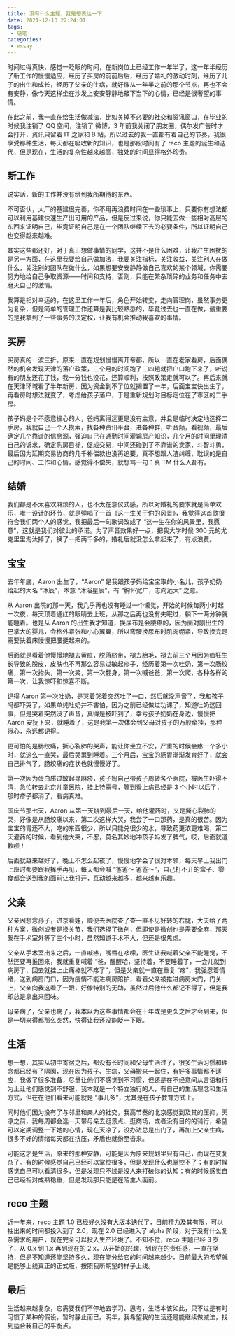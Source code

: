 ```yaml
---
title: 没有什么主题，就是想表达一下
date: 2021-12-13 22:24:01
tags:
 - 随笔
categories:
 - essay
---
```


时间过得真快，感觉一眨眼的时间，在新岗位上已经工作一年半了，这一年半经历了新工作的慢慢适应，经历了买房的前前后后，经历了婚礼的激动时刻，经历了儿子的出生和成长，经历了父亲的生病，就好像从一年半之前的那个节点，再也不会有安静，像今天这样坐在沙发上安安静静地敲下当下的心情，已经是很奢望的事情。

<!-- more -->

在此之前，我一直在给生活做减法，比如关掉不必要的社交和资讯窗口，在毕业的时候我注销了 QQ 空间，注销了 微博，3 年前我关闭了朋友圈，偶尔发广告时才会打开，资讯只留着 IT 之家和 B 站，所以过去的我一直都有着自己的节奏，我很享受那种生活，每天都在吸收新的知识，也是那段时间有了 reco 主题的诞生和迭代，但是现在，生活的复杂性越来越高，独处的时间显得格外珍贵。

## 新工作

说实话，新的工作并没有给到我所期待的东西。

不可否认，大厂的基建很完善，你不用再浪费时间在一些琐事上，只要你有想法都可以利用基建快速生产出可用的产品，但是反过来说，你只能去做一些相对高层的东西来证明自己，毕竟证明自己是在一个团队继续下去的必要条件，所以证明自己也变得越来越难。

其实这些都还好，对于真正想做事情的同学，这并不是什么困难，让我产生困扰的是另一方面，在这里我要给自己做加法，我要关注指标，关注收益，关注别人在做什么，关注别的团队在做什么，如果想要安安静静做自己喜欢的某个领域，你需要努力地给自己争取资源——时间和支持，否则，只能在繁杂琐碎的业务和任务中去磨灭自己的激情。

我算是相对幸运的，在这里工作一年后，角色开始转变，走向管理岗，虽然事务更为复杂，但是简单的管理工作还算是我比较熟悉的，毕竟过去也一直在做，最重要的是我拿到了一些事务的决定权，让我有机会推动我喜欢的事情。

## 买房

买房真的一波三折。原来一直在规划慢慢离开帝都，所以一直在老家看房，后面偶然的机会发现天津的落户政策，三个月的时间跑了三四趟就把户口跑下来了，听说有的朋友还花了钱，我一分钱也没花，还算顺利，按照政策走就可以了。再后来就在天津环城看了半年新房，因为资金到不了位就搁置了一年，后面宝宝快出生了，再看房时想法就变了，考虑给孩子落户，于是重新规划时目标定位在了市区的二手房。

孩子妈是个不愿意操心的人，爸妈离得远更是没有主意，并且是临时决定地选择二手房，我就自己一个人摸索，找各种资讯平台，进各种群，听音频，看视频，最后确定几个靠谱的信息源，强迫自己在通勤时间灌输房产知识，几个月的时间里理清自己的诉求，确定购房目标，促成交易，中间还碰到了不靠谱的卖家，斗智斗勇，最后因为延期交易协商的几千补偿款也没再追要，真不想跟人渣纠缠，耽误的是自己的时间、工作和心情，感觉得不偿失，就想骂一句：真 TM 什么人都有。

## 结婚

我们都是不太喜欢麻烦的人，也不太在意仪式感，所以对婚礼的要求就是简单欢乐，唯一设计的环节，就是弹唱了一首《这一生关于你的风景》，我觉得这首歌很符合我们两个人的感觉，我把最后一句歌词改成了 “这一生在你的风景里，我愿意”，这就是我们对彼此的承诺。为了声音效果好一点，把我大学时候 300 元的尤克里里淘汰掉了，换了一把两千多的，婚礼后就没怎么拿起来了，有点浪费。

## 宝宝

去年年底，Aaron 出生了，“Aaron” 是我跟孩子妈给宝宝取的小名儿，孩子奶奶给起的大名 “沐辰”，本意 “沐浴星辰”，有 “胸怀宽广，志向远大” 之意。

从 Aaron 出院的那一天，我几乎再也没有睡过一个懒觉，开始的时候每两小时起一次夜，每天顶着通红的眼睛去上班，从那之后再也没有失眠过，躺下一两分钟就能睡着。也是从 Aaron 的出生我才知道，换尿布是会腰疼的，因为面对刚出生的巴掌大的婴儿，会格外紧张和小心翼翼，所以弯腰换尿布时肌肉绷紧，导致换完是需要扶着床慢慢把腰挺起来的。

后面就是看着他慢慢地褪去黄疸，脱落脐带，褪去胎毛，褪去前三个月因为疯狂生长导致的脱皮，皮肤也不再那么容易过敏起疹子，经历着第一次吐奶，第一次肠绞痛，第一次抬头，第一次笑，第一次翻身，第一次喊爸爸，第一次爬，各种各样的第一次，让我惊吓和惊喜不断。

记得 Aaron 第一次吐奶，是哭着哭着突然吐了一口，然后就没声音了，我和孩子吗都吓哭了，如果单纯吐奶并不害怕，因为之前已经做过功课了，知道吐奶这回事，但是哭着突然没了声音，真得是被吓到了，幸亏孩子奶奶在身边，慢慢把 Aaron 安抚下来，就睡着了，这是我第一次体会到父母对孩子的万般牵挂，那种揪心，永远都记得。

更可怕的是肠绞痛，撕心裂肺的哭声，能让你坐立不安，严重的时候会疼一个多小时，就这么一直哭，最后哭累到睡着。三个月后，宝宝的肠胃渐渐发育好了，就会自己排气了，肠绞痛的症状也就慢慢好了。

第一次因为蛋白质过敏起寻麻疹，孩子妈自己带孩子周转各个医院，被医生吓得不清，急忙转去北京儿童医院，挂上特需号，等到看上病已经是 3 个小时以后了，那时疹子都消了，看病真难。

国庆节那七天，Aaron 从第一天烧到最后一天，给他灌药时，又是撕心裂肺的哭，好像是从肠绞痛以来，第二次这样大哭，我尝了一口那药，是真的很苦。因为宝宝的胃还不大，吃的东西很少，所以只能兑很少的水，导致药更浓更难喝，第二天灌药的时候，看到他大哭，不忍，莫名其妙地冲孩子妈发了脾气，哎，后面就道歉呗！

后面就越来越好了，晚上不怎么起夜了，慢慢地学会了很对本领，每天早上我出门上班时都要跟我挥手再见，每天都会喊 “爸爸～ 爸爸～”，自己打不开的盒子、零食都会送到我的面前让我打开，互动越来越多，越来越有乐趣。

## 父亲

父亲因想念孙子，进京看娃，顺便去医院查了查一直不见好转的右腿，大夫给了两种方案，微创或者是换关节，我们选择了微创，但即使是微创也是需要全麻，那天我在手术室外等了三个小时，虽然知道手术不大，但还是很焦虑。

父亲从手术室出来之后，一直喊疼，嘴唇在哆嗦，医生让我喊着父亲不能睡觉，不然还要再推回来，我就重复喊着 “爸，醒醒哈，坚持着，不要睡着了，一会儿就到病房了，回去就挂上止痛棒就不疼了”，但是父亲就一直在重复 “疼”，我强忍着情绪，送到病房门口，因为疫情不能进病房陪护，看着父亲被推进病房大门，门关上，父亲向我这看了一眼，好像特别的无助，虽然过后他什么都记不得了，但是我却总是拿出来回味。

母亲病了，父亲也病了，我本以为这些事情都会在十年或是更久之后才会到来，但是一切来得都那么突然，快得让我还没能眨一下眼。

## 生活

想一想，其实从初中寄宿之后，都没有长时间和父母生活过了，很多生活习惯和理念都已经有了隔阂，现在因为孩子、生病，父母搬来一起住，有好多事情都不适应，我做了很多准备，尽量让他们不感觉到不习惯，但还是在不经意间从言语和行为上让他们感觉到不舒服，我本就是一个特立独行的人，有自己的生活理念和生活方式，但在在他们看来可能就是 “事儿多”，尤其是在孩子教育方式上。

同时他们因为没有了与邻里和亲人的社交，我高节奏的北京感觉到及其的压抑，天凉之前，我每周都会选一天带母亲去逛景点、逛商场，或者没有目的的骑行，希望可以定期调整一下她的心情，现在天凉了，没办法总是出门了，再加上父亲生病，很多不好的情绪每天都在挤压，矛盾也就纷至沓来。

可能这才是生活，原来的那种安静，可能是因为原来规划里只有自己，而现在变复杂了。有的时候感觉自己已经可以掌控很多，但是发现什么也掌控不了；有的时候感觉自己可以看清很多，但是发现只不过是没人来打破你的认知；有的时候感觉自己已经相对成熟稳重，但是发现那只能是在陌生人面前。

## reco 主题

近一年来，reco 主题 1.0 已经好久没有大版本迭代了，目前精力及其有限，可以抽出来的时间都投入到了 2.0，现在 2.0 已经进入了 alpha 阶段，对于没有什么复杂需求的用户，现在完全可以投入生产环境了。不知不觉，reco 主题已经 3 岁了，从 0.x 到 1.x 再到现在的 2.x，从开始的兴趣，到现在的责任感，一直在坚持，但是不知道还能坚持多久，现在能分给它的时间越来越少，目前最大的希望就是能够上线真正的正式版，按照我所期望的样子上线。

## 最后

生活越来越复杂，它需要我们不停地去学习、思考，生活本该如此，只不过是有时习惯了某种的假设，暂时静止而已。明年，我希望我的生活还是能继续做减法，找到适合我自己的平衡点。


